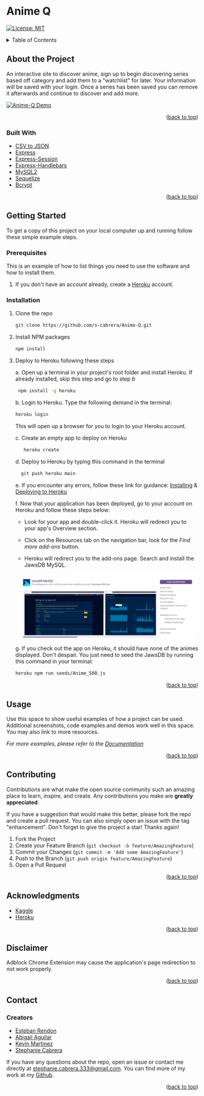 <div id="top"></div>

# Anime Q
<!-- Deployed Website on Heroku -->
<!-- https://anime-q-list.herokuapp.com/ -->
[![License: MIT](https://img.shields.io/badge/License-MIT-yellow.svg)](https://opensource.org/licenses/MIT)

<details>
  <summary>Table of Contents</summary>
  <ol>
    <li>
      <a href="#about-the-project">About The Project</a>
      <ul>
        <li><a href="#built-with">Built With</a></li>
      </ul>
    </li>
    <li>
      <a href="#getting-started">Getting Started</a>
      <ul>
        <li><a href="#prerequisites">Prerequisites</a></li>
        <li><a href="#installation">Installation</a></li>
      </ul>
    </li>
    <li><a href="#usage">Usage</a></li>
    <li><a href="#contributing">Contributing</a></li>
    <li><a href="#acknowledgments">Acknowledgments</a></li>
    <li><a href="#disclaimer">Disclaimer</a></li>
    <li>
      <a href="#contact">Contact</a>
      <ul>
        <li><a href="#creators">Creators</a></li>
      </ul>
    </li>
  </ol>
</details>

## About the Project

An interactive site to discover anime, sign up to begin discovering series based off category and add them to a "watchlist" for later. Your information will be saved with your login. Once a series has been saved you can remove it afterwards and continue to discover and add more.

[![Anime-Q Demo][demo]](https://anime-q-list.herokuapp.com/)

<p align="right">(<a href="#top">back to top</a>)</p>

<!-- Technologies used in app -->
### Built With
* [CSV to JSON](https://www.npmjs.com/package/csvtojson)
* [Express](https://www.npmjs.com/package/express)
* [Express-Session](https://www.npmjs.com/package/express-session)
* [Express-Handlebars](https://www.npmjs.com/package/express-handlebars)
* [MySQL2](https://www.npmjs.com/package/mysql2)
* [Sequelize](https://www.npmjs.com/package/sequelize)
* [Bcrypt](https://www.npmjs.com/package/bcrypt)

<p align="right">(<a href="#top">back to top</a>)</p>

## Getting Started

To get a copy of this project on your local computer up and running follow these simple example steps.

### Prerequisites

This is an example of how to list things you need to use the software and how to install them.
1. If you don't have an account already, create a [Heroku](https://www.heroku.com/) account.

### Installation
1. Clone the repo
   ```sh
   git clone https://github.com/s-cabrera/Anime-Q.git
   ```
2. Install NPM packages
   ```sh
   npm install
   ```
3. Deploy to Heroku following these steps

   a. Open up a terminal in your project's root folder and install Heroku. If already installed, skip this step and go to step _b_
     ```sh
      npm install -g heroku
      ```
   b. Login to Heroku. Type the following demand in the terminal: 
    ```sh
    heroku login
    ```
   This will open up a browser for you to login to your Heroku account.
   
   c. Create an empty app to deploy on Heroku
     ```sh
        heroku create
      ```
   d. Deploy to Heroku by typing this command in the terminal
      ```sh
        git push heroku main
      ```
   e. If you encounter any errors, follow these link for guidance: [Installing](https://devcenter.heroku.com/articles/heroku-cli) & [Deploying to Heroku](https://devcenter.heroku.com/articles/git)
   
   f. Now that your application has been deployed, go to your account on Heroku and follow these steps below:
   
    * Look for your app and double-click it. Heroku will redirect you to your app's Overview section.
    
    * Click on the Resources tab on the navigation bar, look for the _Find more add-ons_ button.
    
    * Heroku will redirect you to the add-ons page. Search and install the JawsDB MySQL.
    
   ![JawsDB][jawsDB]
   
   g. If you check out the app on Heroku, it should have none of the animes displayed. Don't despair. You just need to seed the JawsDB by running this command in your terminal: 
   ```sh
   heroku npm run seeds/Anime_500.js
   ```
<p align="right">(<a href="#top">back to top</a>)</p>

<!-- USAGE EXAMPLES -->
## Usage

Use this space to show useful examples of how a project can be used. Additional screenshots, code examples and demos work well in this space. You may also link to more resources.

_For more examples, please refer to the [Documentation](https://example.com)_

<p align="right">(<a href="#top">back to top</a>)</p>

<!-- CONTRIBUTING -->
## Contributing

Contributions are what make the open source community such an amazing place to learn, inspire, and create. Any contributions you make are **greatly appreciated**.

If you have a suggestion that would make this better, please fork the repo and create a pull request. You can also simply open an issue with the tag "enhancement".
Don't forget to give the project a star! Thanks again!

1. Fork the Project
2. Create your Feature Branch (`git checkout -b feature/AmazingFeature`)
3. Commit your Changes (`git commit -m 'Add some AmazingFeature'`)
4. Push to the Branch (`git push origin feature/AmazingFeature`)
5. Open a Pull Request

<p align="right">(<a href="#top">back to top</a>)</p>

## Acknowledgments
* [Kaggle](https://www.kaggle.com/azathoth42/myanimelist)
* [Heroku](https://www.heroku.com/)

<p align="right">(<a href="#top">back to top</a>)</p>

<!-- DISCLAIMER -->
## Disclaimer
Adblock Chrome Extension may cause the application's page redirection to not work properly.

<p align="right">(<a href="#top">back to top</a>)</p>

## Contact

### Creators

* [Esteban Rendon](https://github.com/tanookibruv)
* [Abigail Aguilar](https://github.com/abigaila97)
* [Kevin Martinez](https://github.com/kevinmartinez6069)
* [Stephanie Cabrera](https://github.com/s-cabrera)

If you have any questions about the repo, open an issue or contact me directly at stephanie.cabrera.333@gmail.com. You can find more of my work at my [Github](https://github.com/s-cabrera/).

<p align="right">(<a href="#top">back to top</a>)</p>

<!-- MARKDOWN LINKS & IMAGES -->
[demo]: Anime-Q.gif
[jawsDB]: jawsDB.PNG
  

